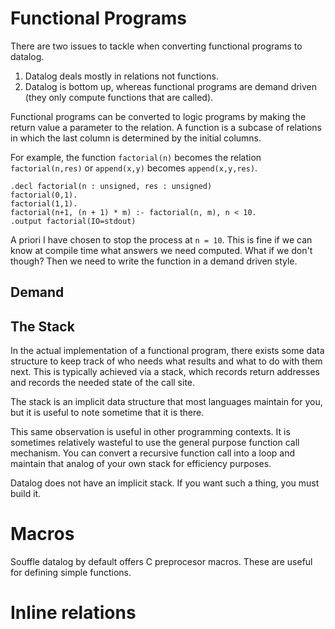 # Functional Programs

There are two issues to tackle when converting functional programs to datalog.

1. Datalog deals mostly in relations not functions.
2. Datalog is bottom up, whereas functional programs are demand driven (they only compute functions that are called).


Functional programs can be converted to logic programs by making the return value a parameter to the relation. A function is a subcase of relations in which the last column is determined by the initial columns.

For example, the function `factorial(n)` becomes the relation `factorial(n,res)` or `append(x,y)` becomes `append(x,y,res)`.


```souffle
.decl factorial(n : unsigned, res : unsigned)
factorial(0,1).
factorial(1,1).
factorial(n+1, (n + 1) * m) :- factorial(n, m), n < 10.
.output factorial(IO=stdout)
```

A priori I have chosen to stop the process at `n = 10`. This is fine if we can know at compile time what answers we need computed. What if we don't though? Then we need to write the function in a demand driven style.

## Demand



## The Stack
In the actual implementation of a functional program, there exists some data structure to keep track of who needs what results and what to do with them next. This is typically achieved via a stack, which records return addresses and records the needed state of the call site.

The stack is an implicit data structure that most languages maintain for you, but it is useful to note sometime that it is there.

This same observation is useful in other programming contexts. It is sometimes relatively wasteful to use the general purpose function call mechanism. You can convert a recursive function call into a loop and maintain that analog of your own stack for efficiency purposes.

Datalog does not have an implicit stack. If you want such a thing, you must build it.




# Macros

Souffle datalog by default offers C preprocesor macros. These are useful for defining simple functions.

# Inline relations